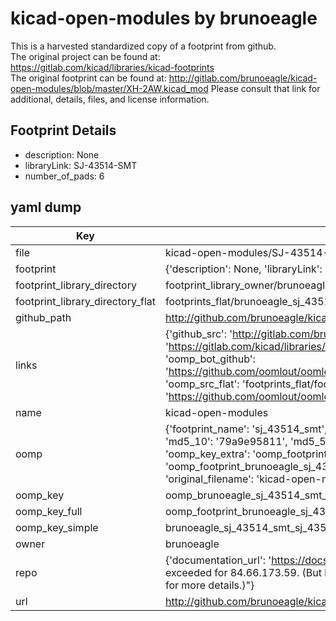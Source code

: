 # kicad-open-modules by brunoeagle  
This is a harvested standardized copy of a footprint from github.  
The original project can be found at:  
https://gitlab.com/kicad/libraries/kicad-footprints  
The original footprint can be found at:
http://gitlab.com/brunoeagle/kicad-open-modules/blob/master/XH-2AW.kicad_mod
Please consult that link for additional, details, files, and license information.  
## Footprint Details
* description: None  
* libraryLink: SJ-43514-SMT  
* number_of_pads: 6  
## yaml dump  
| Key | Value |  
| --- | --- |  
| file | kicad-open-modules/SJ-43514-SMT.kicad_mod |  
| footprint | {'description': None, 'libraryLink': 'SJ-43514-SMT', 'number_of_pads': 6} |  
| footprint_library_directory | footprint_library_owner/brunoeagle_kicad-open-modules |  
| footprint_library_directory_flat | footprints_flat/brunoeagle_sj_43514_smt_sj_43514_smt/working |  
| github_path | http://github.com/brunoeagle/kicad-open-modules/blob/master/SJ-43514-SMT.kicad_mod |  
| links | {'github_src': 'http://gitlab.com/brunoeagle/kicad-open-modules/blob/master/XH-2AW.kicad_mod', 'github_src_repo': 'https://gitlab.com/kicad/libraries/kicad-footprints', 'oomp_bot': 'footprints/brunoeagle_sj_43514_smt_sj_43514_smt/working', 'oomp_bot_github': 'https://github.com/oomlout/oomlout_oomp_footprint_bot/tree/main/footprints/brunoeagle_sj_43514_smt_sj_43514_smt/working', 'oomp_src_flat': 'footprints_flat/footprints_flat/brunoeagle_sj_43514_smt_sj_43514_smt/working', 'oomp_src_flat_github': 'https://github.com/oomlout/oomlout_oomp_footprint_src/tree/main/footprints_flat/brunoeagle_sj_43514_smt_sj_43514_smt/working'} |  
| name | kicad-open-modules |  
| oomp | {'footprint_name': 'sj_43514_smt', 'library_name': 'sj_43514_smt_kicad_mod', 'md5': '79a9e95811a435243688dcc84284172f', 'md5_10': '79a9e95811', 'md5_5': '79a9e', 'md5_6': '79a9e9', 'oomp_key': 'oomp_brunoeagle_sj_43514_smt_sj_43514_smt', 'oomp_key_extra': 'oomp_footprint_brunoeagle_sj_43514_smt_sj_43514_smt', 'oomp_key_full': 'oomp_footprint_brunoeagle_sj_43514_smt_sj_43514_smt_79a9e9', 'oomp_key_simple': 'brunoeagle_sj_43514_smt_sj_43514_smt', 'original_filename': 'kicad-open-modules/SJ-43514-SMT.kicad_mod', 'owner_name': 'brunoeagle'} |  
| oomp_key | oomp_brunoeagle_sj_43514_smt_sj_43514_smt |  
| oomp_key_full | oomp_footprint_brunoeagle_sj_43514_smt_sj_43514_smt |  
| oomp_key_simple | brunoeagle_sj_43514_smt_sj_43514_smt |  
| owner | brunoeagle |  
| repo | {'documentation_url': 'https://docs.github.com/rest/overview/resources-in-the-rest-api#rate-limiting', 'message': "API rate limit exceeded for 84.66.173.59. (But here's the good news: Authenticated requests get a higher rate limit. Check out the documentation for more details.)"} |  
| url | http://github.com/brunoeagle/kicad-open-modules |  

